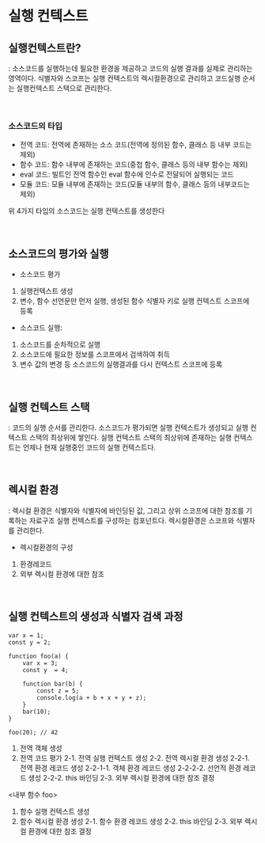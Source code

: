 # 실행 컨텍스트

## 실행컨텍스트란?

: 소스코드를 실행하는데 필요한 환경을 제공하고 코드의 실행 결과를 실제로 관리하는 영역이다.
식별자와 스코프는 실행 컨텍스트의 렉시컬환경으로 관리하고 코드실행 순서는 실행컨텍스트 스택으로 관리한다.

<br/>

### 소스코드의 타입

- 전역 코드: 전역에 존재하는 소스 코드(전역에 정의된 함수, 클래스 등 내부 코드는 제외)
- 함수 코드: 함수 내부에 존재하는 코드(중첩 함수, 클래스 등의 내부 함수는 제외)
- eval 코드: 빌트인 전역 함수인 eval 함수에 인수로 전달되어 실행되는 코드
- 모듈 코드: 모듈 내부에 존재하는 코드(모듈 내부의 함수, 클래스 등의 내부코드는 제외)

위 4가지 타입의 소스코드는 실행 컨텍스트를 생성한다

<br/>

## 소스코드의 평가와 실행

- 소스코드 평가

1. 실행컨텍스트 생성
2. 변수, 함수 선언문만 먼저 실행, 생성된 함수 식별자 키로 실행 컨텍스트 스코프에 등록

- 소스코드 실행:

1. 소스코드를 순차적으로 실행
2. 소스코드에 필요한 정보를 스코프에서 검색하여 취득
3. 변수 값의 변경 등 소스코드의 실행결과를 다시 컨텍스트 스코프에 등록

<br/>

## 실행 컨텍스트 스택

: 코드의 실행 순서를 관리한다.
소스코드가 평가되면 실행 컨텍스트가 생성되고 실행 컨텍스트 스택의 최상위에 쌓인다.
실행 컨텍스트 스택의 최상위에 존재하는 실행 컨텍스트는 언제나 현재 실행중인 코드의 실행 컨텍스트다.

<br/>

## 렉시컬 환경

: 렉시컬 환경은 식별자와 식별자에 바인딩된 값, 그리고 상위 스코프에 대한 참조를 기록하는 자료구조 실행 컨텍스트를 구성하는 컴포넌트다. 렉시컬환경은 스코프와 식별자를 관리한다.

- 렉시컬환경의 구성

1. 환경레코드
2. 외부 렉시컬 환경에 대한 참조

<br/>

## 실행 컨텍스트의 생성과 식별자 검색 과정

```
var x = 1;
const y = 2;

function foo(a) {
    var x = 3;
    const y  = 4;

    function bar(b) {
        const z = 5;
        console.log(a + b + x + y + z);
    }
    bar(10);
}

foo(20); // 42
```

1. 전역 객체 생성
2. 전역 코드 평가
   2-1. 전역 실행 컨텍스트 생성
   2-2. 전역 렉시컬 환경 생성
   2-2-1. 전역 환경 레코드 생성
   2-2-1-1. 객체 환경 레코드 생성
   2-2-2-2. 선언적 환경 레코드 생성
   2-2-2. this 바인딩
   2-3. 외부 렉시컬 환경에 대한 참조 결정

<내부 함수 foo>

1. 함수 실행 컨텍스트 생성
2. 함수 렉시컬 환경 생성
   2-1. 함수 환경 레코드 생성
   2-2. this 바인딩
   2-3. 외부 렉시컬 환경에 대한 참조 결정
